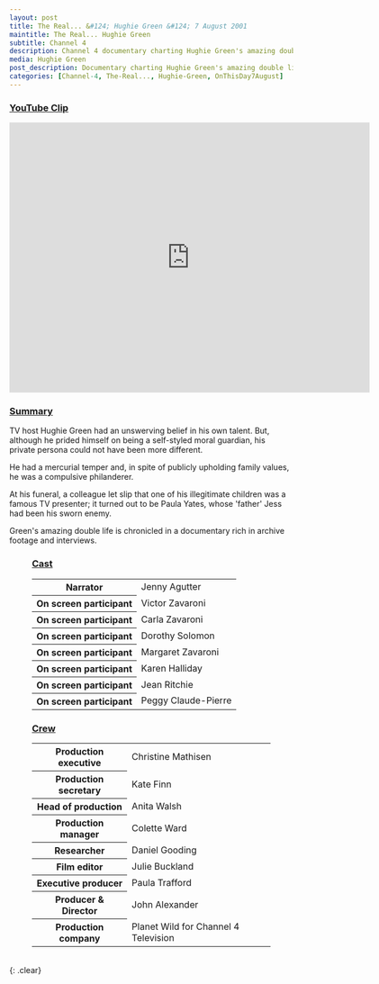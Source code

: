 ```yaml
---
layout: post
title: The Real... &#124; Hughie Green &#124; 7 August 2001
maintitle: The Real... Hughie Green
subtitle: Channel 4
description: Channel 4 documentary charting Hughie Green's amazing double life.
media: Hughie Green
post_description: Documentary charting Hughie Green's amazing double life.
categories: [Channel-4, The-Real..., Hughie-Green, OnThisDay7August]
---
```


<h3 id="youtube"><a href="#youtube">YouTube Clip</a></h3>
<div class="responsive-video"><iframe width="640px" height="480px" src="https://www.youtube.com/embed/MS2dZ-SplbM?rel=0&amp;showinfo=1" frameborder="0" allowfullscreen=""></iframe></div>

<h3 id="summary"><a href="#summary">Summary</a></h3>
<p>TV host Hughie Green had an unswerving belief in his own talent. But, although he prided himself on being a self-styled moral guardian, his private persona could not have been more different.</p>
<p>He had a mercurial temper and, in spite of publicly upholding family values, he was a compulsive philanderer.</p>
<p>At his funeral, a colleague let slip that one of his illegitimate children was a famous TV presenter; it turned out to be Paula Yates, whose 'father' Jess had been his sworn enemy.</p>
<p>Green's amazing double life is chronicled in a documentary rich in archive footage and interviews.</p>

<figure class="fig1">
<figcaption>
<h3 id="cast"><a href="#cast">Cast</a></h3>
<table>
<tr><th>Narrator</th><td>Jenny Agutter</td></tr>
<tr><th>On screen participant</th><td>Victor Zavaroni</td></tr>
<tr><th>On screen participant</th><td>Carla Zavaroni</td></tr>
<tr><th>On screen participant</th><td>Dorothy Solomon</td></tr>
<tr><th>On screen participant</th><td>Margaret Zavaroni</td></tr>
<tr><th>On screen participant</th><td>Karen Halliday</td></tr>
<tr><th>On screen participant</th><td>Jean Ritchie</td></tr>
<tr><th>On screen participant</th><td>Peggy Claude-Pierre</td></tr>
</table>
</figcaption>
</figure>

<figure class="fig2">
<figcaption>
<h3 id="crew"><a href="#crew">Crew</a></h3>
<table>
<tr><th>Production executive</th><td>Christine Mathisen</td></tr>
<tr><th>Production secretary</th><td>Kate Finn</td></tr>
<tr><th>Head of production</th><td>Anita Walsh</td></tr>
<tr><th>Production manager</th><td>Colette Ward</td></tr>
<tr><th>Researcher</th><td>Daniel Gooding</td></tr>
<tr><th>Film editor</th><td>Julie Buckland</td></tr>
<tr><th>Executive producer</th><td>Paula Trafford</td></tr>
<tr><th>Producer &amp; Director</th><td>John Alexander</td></tr>
<tr><th>Production company</th><td>Planet Wild for Channel 4 Television</td></tr>
</table>
</figcaption>
</figure>

<br />{: .clear}

